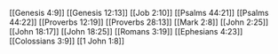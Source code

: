 [[Genesis 4:9]]
[[Genesis 12:13]]
[[Job 2:10]]
[[Psalms 44:21]]
[[Psalms 44:22]]
[[Proverbs 12:19]]
[[Proverbs 28:13]]
[[Mark 2:8]]
[[John 2:25]]
[[John 18:17]]
[[John 18:25]]
[[Romans 3:19]]
[[Ephesians 4:23]]
[[Colossians 3:9]]
[[1 John 1:8]]
